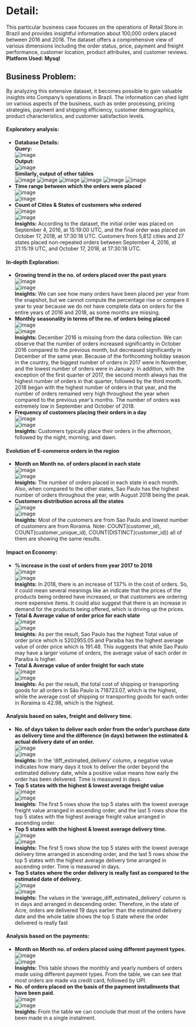 # Detail:
This particular business case focuses on the operations of Retail Store in Brazil and provides insightful information about 100,000 orders placed between 2016 and 2018. The dataset offers a comprehensive view of various dimensions including the order status, price, payment and freight performance, customer location, product attributes, and customer reviews.<br>
**Platform Used: Mysql**

## Business Problem:
By analyzing this extensive dataset, it becomes possible to gain valuable insights into Company’s operations in Brazil. The information can shed light on various aspects of the business, such as order processing, pricing strategies, payment and shipping efficiency, customer demographics, product characteristics, and customer satisfaction levels.<br>

#### Exploratory analysis:<br>
- **Database Details:** <br>
**Query:**<br>
![image](https://github.com/IshanSarkar/Portfolio/assets/160044904/07bd3088-4175-4625-9221-b233f0041cb7)<br>
**Output:**<br>
![image](https://github.com/IshanSarkar/Portfolio/assets/160044904/72d5283d-dfd6-4cfd-b1cf-62635d5ac2c9)<br>
**Similarly, output of other tables**<br>
![image](https://github.com/IshanSarkar/Portfolio/assets/160044904/baf0afae-6562-4a65-814f-30bc53a6f680)    ![image](https://github.com/IshanSarkar/Portfolio/assets/160044904/c048ea9c-50e0-4a57-9330-4b6db06eaa69)    ![image](https://github.com/IshanSarkar/Portfolio/assets/160044904/ad6784df-deae-4a2c-b68d-ee07b39ef74f)    ![image](https://github.com/IshanSarkar/Portfolio/assets/160044904/3f0e403a-2e64-4865-9035-281606a4b2f4)     ![image](https://github.com/IshanSarkar/Portfolio/assets/160044904/b22fdd75-b060-44a3-8c8e-0ae3c7af6972)    ![image](https://github.com/IshanSarkar/Portfolio/assets/160044904/bf676bda-cf17-4838-be77-4aff1221c25f)<br>
- **Time range between which the orders were placed** <br>
  ![image](https://github.com/IshanSarkar/Portfolio/assets/160044904/17ab861c-aae2-4791-b70a-c850f16a4ccd)<br>
  ![image](https://github.com/IshanSarkar/Portfolio/assets/160044904/d1400bd6-b88a-4293-b3e9-65291c78cb1b)<br>
- **Count of Cities & States of customers who ordered** <br>
  ![image](https://github.com/IshanSarkar/Portfolio/assets/160044904/245325fc-dc5b-424e-9c10-ae89d5a6fb26)<br>
  ![image](https://github.com/IshanSarkar/Portfolio/assets/160044904/55b457de-b5cc-45a2-9818-49599eed02f6)<br>
**Insights:** According to the dataset, the initial order was placed on September 4, 2016, at 15:19:00 UTC, and the final order was placed on October 17, 2018, at 17:30:18 UTC. Customers from 5,812 cities and 27 states placed non-repeated orders between September 4, 2016, at 21:15:19 UTC, and October 17, 2018, at 17:30:18 UTC.<br>
#### In-depth Exploration:<br>
- **Growing trend in the no. of orders placed over the past years** <br>
  ![image](https://github.com/IshanSarkar/Portfolio/assets/160044904/dca3cdfb-3c62-4a59-9340-af85f4c0dfa2)<br>
  ![image](https://github.com/IshanSarkar/Portfolio/assets/160044904/33b7ce3c-f77e-4955-b911-42547827cf5f)<br>
**Insights:** We can see how many orders have been placed per year from the snapshot, but we cannot compute the percentage rise or compare it year to year because we do not have complete data on orders for the entire years of 2016 and 2018, as some months are missing.
-  **Monthly seasonality in terms of the no. of orders being placed** <br>
  ![image](https://github.com/IshanSarkar/Portfolio/assets/160044904/092ca751-6f4f-417b-a4f8-0fb4d280a24b)<br>
  ![image](https://github.com/IshanSarkar/Portfolio/assets/160044904/5131e10d-06ae-4143-85df-ab41eba7095e)<br>
**Insights:** December 2016 is missing from the data collection. We can observe that the number of orders increased significantly in October 2016 compared to the previous month, but decreased significantly in December of the same year. Because of the forthcoming holiday season in the country, the biggest number of orders in 2017 were in November, and the lowest number of orders were in January. In addition, with the exception of the first quarter of 2017, the second month always has the highest number of orders in that quarter, followed by the third month. 2018 began with the highest number of orders in that year, and the number of orders remained very high throughout the year when compared to the previous year's months. The number of orders was extremely low in September and October of 2018.<br>
- **Frequency of customers placing their orders in a day** <br>
  ![image](https://github.com/IshanSarkar/Portfolio/assets/160044904/8c674ba5-b357-4f54-8002-024973720453)<br>
  ![image](https://github.com/IshanSarkar/Portfolio/assets/160044904/20d8bf3a-3251-48a2-b319-72a946a9e4cf)<br>
**Insights:** Customers typically place their orders in the afternoon, followed by the night, morning, and dawn.<br>
#### Evolution of E-commerce orders in the region<br>
- **Month on Month no. of orders placed in each state** <br>
  ![image](https://github.com/IshanSarkar/Portfolio/assets/160044904/79232531-a135-4626-bce9-ddb32d9815e2)<br>
  ![image](https://github.com/IshanSarkar/Portfolio/assets/160044904/566cb611-d2c6-4e3f-891a-8f2ef8dab750)<br>
**Insights:**  The number of orders placed in each state in each month. Also, when compared to the other states, Sao Paulo has the highest number of orders throughout the year, with August 2018 being the peak.<br>
- **Customers distribution across all the states** <br>
  ![image](https://github.com/IshanSarkar/Portfolio/assets/160044904/6e3a8fd1-3e7a-447e-8861-9d485f888c78)<br>
  ![image](https://github.com/IshanSarkar/Portfolio/assets/160044904/cba8fa75-0b65-4781-9779-ddba5d1883f4)<br>
**Insights:** Most of the customers are from Sao Paulo and lowest number of customers are from Roraima. Note: COUNT(customer_id), COUNT(customer_unique_id), COUNT(DISTINCT(customer_id)) all of them are showing the same results.<br>
#### Impact on Economy:<br>
- **% increase in the cost of orders from year 2017 to 2018** <br>
  ![image](https://github.com/IshanSarkar/Portfolio/assets/160044904/dbaed51a-d20b-4821-8e1a-1b83447fe44e)<br>
  ![image](https://github.com/IshanSarkar/Portfolio/assets/160044904/2c2ccf03-4a6a-452c-8def-de3910371d9d)<br>
**Insights:** In 2018, there is an increase of 137% in the cost of orders. So, it could mean several meanings like an indicate that the prices of the products being ordered have increased, or that customers are ordering more expensive items. It could also suggest that there is an increase in demand for the products being offered, which is driving up the prices.<br> 
- **Total & Average value of order price for each state** <br>
  ![image](https://github.com/IshanSarkar/Portfolio/assets/160044904/974e2c2e-5742-4c59-8d4b-92ac9fecd7b6)<br>
  ![image](https://github.com/IshanSarkar/Portfolio/assets/160044904/6c7ba1d2-ddec-4cde-b002-4af6d017da4b)<br>
**Insights:** As per the result, Sao Paulo has the highest Total value of order price which is 5202955.05 and Paraiba has the highest average value of order price which is 191.48. This suggests that while Sao Paulo may have a larger volume of orders, the average value of each order in Paraiba is higher.<br>
- **Total & Average value of order freight for each state** <br>
  ![image](https://github.com/IshanSarkar/Portfolio/assets/160044904/9625615a-a7af-4244-b0d3-419da83588b3)<br>
  ![image](https://github.com/IshanSarkar/Portfolio/assets/160044904/b51708ae-8cdf-4cad-b4d9-cbe697703fd9)<br>
**Insights:** As per the result, the total cost of shipping or transporting goods for all orders in São Paulo is 718723.07, which is the highest, while the average cost of shipping or transporting goods for each order in Roraima is 42.98, which is the highest.<br>
#### Analysis based on sales, freight and delivery time.<br>
- **No. of days taken to deliver each order from the order’s purchase date as delivery time and the difference (in days) between the estimated & actual delivery date of an order.** <br>
  ![image](https://github.com/IshanSarkar/Portfolio/assets/160044904/9ac77baa-9cab-4660-8e91-dae42a110217)<br>
  ![image](https://github.com/IshanSarkar/Portfolio/assets/160044904/fd06d2de-7d07-4ff9-85ae-16a6683b26a3)<br>
**Insights:** In the ‘diff_estimated_delivery’ column, a negative value indicates how many days it took to deliver the order beyond the estimated delivery date, while a positive value means how early the order has been delivered. Time is measured in days.<br>
- **Top 5 states with the highest & lowest average freight value** <br>
  ![image](https://github.com/IshanSarkar/Portfolio/assets/160044904/c68a0e47-4826-49c1-9563-c6b15e346e2f)<br>
  ![image](https://github.com/IshanSarkar/Portfolio/assets/160044904/6b844ad0-92e8-422e-b989-a871011ec747)<br>
**Insights:** The first 5 rows show the top 5 states with the lowest average freight value arranged in ascending order, and the last 5 rows show the top 5 states with the highest average freight value arranged in ascending order.<br>
- **Top 5 states with the highest & lowest average delivery time.** <br>
  ![image](https://github.com/IshanSarkar/Portfolio/assets/160044904/019427eb-a40c-4eaa-ba8d-95478b4ce863)<br>
  ![image](https://github.com/IshanSarkar/Portfolio/assets/160044904/5a9837cf-18ee-4bb9-9592-f06b58d73fea)<br>
**Insights:** The first 5 rows show the top 5 states with the lowest average delivery time arranged in ascending order, and the last 5 rows show the top 5 states with the highest average delivery time arranged in ascending order. Time is measured in days.<br>
- **Top 5 states where the order delivery is really fast as compared to the estimated date of delivery.** <br>
  ![image](https://github.com/IshanSarkar/Portfolio/assets/160044904/4fb98912-affb-4b92-a84d-fecf87f33ce0)<br>
  ![image](https://github.com/IshanSarkar/Portfolio/assets/160044904/fe18ce18-15ad-4ec4-8c04-1fedb790a10a)<br>
**Insights:** The values in the ‘average_diff_estimated_delivery’ column is in days and arranged in descending order. Therefore, in the state of Acre, orders are delivered 19 days earlier than the estimated delivery date and the whole table shows the top 5 state where the order delivered is really fast<br>
#### Analysis based on the payments:<br>
- **Month on Month no. of orders placed using different payment types.** <br>
  ![image](https://github.com/IshanSarkar/Portfolio/assets/160044904/9dcae54c-fe5d-4f5c-845e-5fba07722d36)<br>
  ![image](https://github.com/IshanSarkar/Portfolio/assets/160044904/cdf3ba8c-7b80-4ad5-9a72-48f656cb7f70)<br>
**Insights:** This table shows the monthly and yearly numbers of orders made using different payment types. From the table, we can see that most orders are made via credit card, followed by UPI.<br> 
- **No. of orders placed on the basis of the payment installments that have been paid.** <br>
  ![image](https://github.com/IshanSarkar/Portfolio/assets/160044904/f9e32433-94ea-4b6c-89c4-1c5345409ba7)<br>
  ![image](https://github.com/IshanSarkar/Portfolio/assets/160044904/a8d72b14-7ac0-4a24-a162-31c406240665)<br>
**Insights:** From the table we can conclude that most of the orders have been made in a single instalment.<br>



















